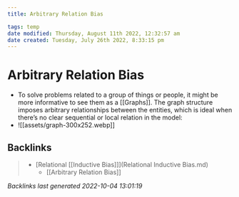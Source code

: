 ```yaml
---
title: Arbitrary Relation Bias

tags: temp
date modified: Thursday, August 11th 2022, 12:32:57 am
date created: Tuesday, July 26th 2022, 8:33:15 pm
---
```


# Arbitrary Relation Bias
- To solve problems related to a group of things or people, it might be more informative to see them as a [[Graphs]]. The graph structure imposes arbitrary relationships between the entities, which is ideal when there’s no clear sequential or local relation in the model:
- ![[assets/graph-300x252.webp]]

## Backlinks

> - [Relational [[Inductive Bias]]](Relational Inductive Bias.md)
>   - [[Arbitrary Relation Bias]]

_Backlinks last generated 2022-10-04 13:01:19_
